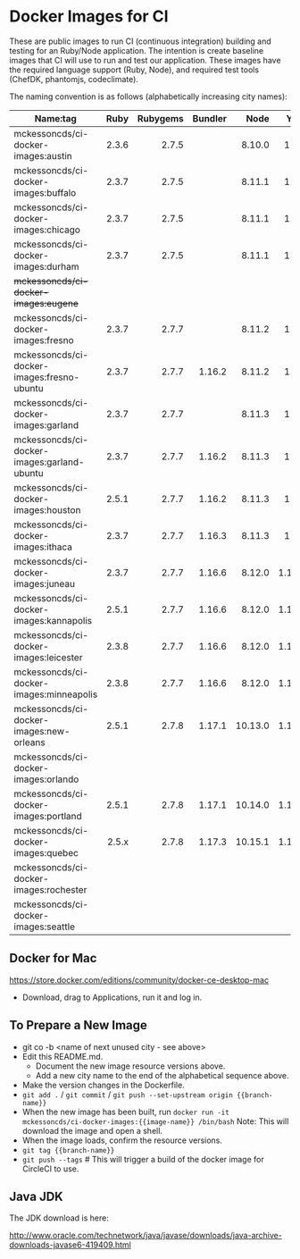 Docker Images for CI
====================

These are public images to run CI (continuous integration) building and testing for an Ruby/Node application. The intention is create baseline images that CI will use to run and test our application. These images have the required language support (Ruby, Node), and required test tools (ChefDK, phantomjs, codeclimate).

The naming convention is as follows (alphabetically increasing city names):

| Name:tag                                    | Ruby  | Rubygems | Bundler |  Node   |  Yarn  | ChefDK | JavaJDK | Chrome | driver |
|---------------------------------------------|------:|---------:|--------:|--------:|-------:|-------:|--------:|-------:|-------:|
| mckessoncds/ci-docker-images:austin         | 2.3.6 |   2.7.5  |         | 8.10.0  |  1.5.1 |  1.6.1 |         |        |        |
| mckessoncds/ci-docker-images:buffalo        | 2.3.7 |   2.7.5  |         | 8.11.1  |  1.5.1 |  1.6.1 |         |        |        |
| mckessoncds/ci-docker-images:chicago        | 2.3.7 |   2.7.5  |         | 8.11.1  |  1.5.1 | 1.6.11 |         |        |        |
| mckessoncds/ci-docker-images:durham         | 2.3.7 |   2.7.5  |         | 8.11.1  |  1.5.1 | 1.6.11 |  6u45   |        |        |
| ~~mckessoncds/ci-docker-images:eugene~~     |       |          |         |         |        |        |         |        |        |
| mckessoncds/ci-docker-images:fresno         | 2.3.7 |   2.7.7  |         | 8.11.2  |  1.7.0 | 1.6.11 |  6u45   |        |        |
| mckessoncds/ci-docker-images:fresno-ubuntu  | 2.3.7 |   2.7.7  |  1.16.2 | 8.11.2  |  1.7.0 | 1.6.11 |  6u45   |        |        |
| mckessoncds/ci-docker-images:garland        | 2.3.7 |   2.7.7  |         | 8.11.3  |  1.7.0 | 1.6.11 |  6u45   |        |        |
| mckessoncds/ci-docker-images:garland-ubuntu | 2.3.7 |   2.7.7  |  1.16.2 | 8.11.3  |  1.7.0 | 1.6.11 |  6u45   |        |        |
| mckessoncds/ci-docker-images:houston        | 2.5.1 |   2.7.7  |  1.16.2 | 8.11.3  |  1.7.0 | 1.6.11 |  6u45   |        |        |
| mckessoncds/ci-docker-images:ithaca         | 2.3.7 |   2.7.7  |  1.16.3 | 8.11.3  |  1.9.4 | 1.6.11 |  6u45   |        |        |
| mckessoncds/ci-docker-images:juneau         | 2.3.7 |   2.7.7  |  1.16.6 | 8.12.0  | 1.10.1 | 1.6.11 |  6u45   |        |        |
| mckessoncds/ci-docker-images:kannapolis     | 2.5.1 |   2.7.7  |  1.16.6 | 8.12.0  | 1.10.1 | 1.6.11 |  6u45   |        |        |
| mckessoncds/ci-docker-images:leicester      | 2.3.8 |   2.7.7  |  1.16.6 | 8.12.0  | 1.10.1 | 1.6.11 |  6u45   |        |        |
| mckessoncds/ci-docker-images:minneapolis    | 2.3.8 |   2.7.7  |  1.16.6 | 8.12.0  | 1.10.1 | 1.6.11 |  6u45   |        |        |
| mckessoncds/ci-docker-images:new-orleans    | 2.5.1 |   2.7.8  |  1.17.1 | 10.13.0 | 1.12.3 | 1.6.11 |  6u45   |        |        |
| mckessoncds/ci-docker-images:orlando        |       |          |         |         |        |        |         |        |        |
| mckessoncds/ci-docker-images:portland       | 2.5.1 |   2.7.8  |  1.17.1 | 10.14.0 | 1.12.3 | 1.6.11 |  6u45   |        |        |
| mckessoncds/ci-docker-images:quebec         | 2.5.x |   2.7.8  |  1.17.3 | 10.15.1 | 1.13.0 | 1.6.11 |  6u45   |   72   |  2.46  |
| mckessoncds/ci-docker-images:rochester      |       |          |         |         |        |        |         |        |        |
| mckessoncds/ci-docker-images:seattle        |       |          |         |         |        |        |         |        |        |

Docker for Mac
--------------

https://store.docker.com/editions/community/docker-ce-desktop-mac

- Download, drag to Applications, run it and log in.


To Prepare a New Image
----------------------

- git co -b <name of next unused city - see above>
- Edit this README.md.
  - Document the new image resource versions above.
  - Add a new city name to the end of the alphabetical sequence above.
- Make the version changes in the Dockerfile.
- `git add .` / `git commit` / `git push --set-upstream origin {{branch-name}}`
- When the new image has been built, run `docker run -it mckessoncds/ci-docker-images:{{image-name}} /bin/bash`
  Note: This will download the image and open a shell.
- When the image loads, confirm the resource versions.
- `git tag {{branch-name}}`
- `git push --tags` # This will trigger a build of the docker image for CircleCI to use.

Java JDK
--------

The JDK download is here:

http://www.oracle.com/technetwork/java/javase/downloads/java-archive-downloads-javase6-419409.html
